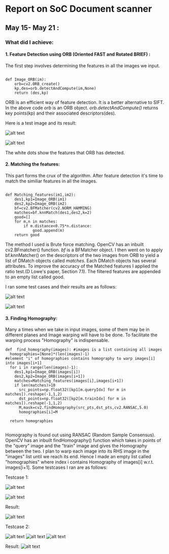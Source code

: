 # Report on SoC Document scanner

 


## **May 15- May 21** : 


### What did I achieve:

#### 1. Feature Detection using ORB (Oriented FAST and Rotated BRIEF) :

The first step involves determining the features in all the images we input.
```

def Image_ORB(im):
    orb=cv2.ORB_create()
    kp,des=orb.detectAndCompute(im,None)
    return (des,kp)

```

ORB is an efficient way of feature detection. It is a better alternative to SIFT. 
In the above code *orb* is an ORB object. *orb.detectAndCompute()* returns key points(kp) 
and their associated descriptors(des).

Here is a test image and its result:

 ![alt text](https://github.com/glitchinthematrix/SoC-document-scanner/blob/master/Report/original.jpg)
 
 ![alt text](https://github.com/glitchinthematrix/SoC-document-scanner/blob/master/Report/ORBtestcase.png)
 
 The white dots show the features that ORB has detected.
 
 
#### 2. Matching the features:

This part forms the crux of the algorithm. After feature detection it's time to match the similiar features in all the images. 
```

def Matching_features(im1,im2):
	des1,kp1=Image_ORB(im1)
	des2,kp2=Image_ORB(im2)
	bf=cv2.BFMatcher(cv2.NORM_HAMMING)
	matches=bf.knnMatch(des1,des2,k=2)
	good=[]
	for m,n in matches:
		if m.distance<0.75*n.distance:
			good.append(m)
	return good

```
  

The method I used is Brute force matching. OpenCV has an inbuilt cv2.BFmatcher() function. *bf* is a BFMatcher object.
I then went on to apply bf.knnMatcher() on the descriptors of the two images from ORB to yield a list of DMatch objects 
called *matches*. Each DMatch objects has several attributes. To improve the accuracy of the Matched features I applied the ratio test.(D Lowe's paper, Section 7.1). The filtered features are appended to an empty list called good.

I ran some test cases and their results are as follows:

![alt text](https://github.com/glitchinthematrix/SoC-document-scanner/blob/master/Report/testcase1.png)

![alt text](https://github.com/glitchinthematrix/SoC-document-scanner/blob/master/Report/testcase2.png)

#### 3. Finding Homography:

Many a times when we take in input images, some of them may be in different planes and Image warping will have to be done. To facilitate the warping process "Homography" is indispensable.

```
def  find_homography(images): #images is a list containing all images
  homographies=[None]*(len(images)-1)
#element "i" of homographies contains homography to warp images[i] into images[i+1]
  for i in range(len(images)-1):
  	des1,kp1=Image_ORB(images[i])
  	des2,kp2=Image_ORB(images[i+1])
	matches=Matching_features(images[i],images[i+1])
	if len(matches)>10
	  src_points=np.float32([kp1[m.queryIdx] for m in matches]).reshape(-1,1,2)
	  dst_points=np.float32([kp2[m.trainIdx] for m in matches]).reshape(-1,1,2)
	  M,mask=cv2.findHomography(src_pts,dst_pts,cv2.RANSAC,5.0)
	  homographies[i]=M

  return homographies
  
  ```

Homography is found out using RANSAC (Random Sample Consensus). OpenCV has an inbuilt findHomography() function which takes in points of the "query" image and the "train" image and gives the Homography between the two. I plan to warp each image into its RHS image in the "images" list until we reach its end. Hence I made an empty list called "homographies" where index i contains Homography of images[i] w.r.t. images[i+1].
Some testcases I ran are as follows:

Testcase 1:

![alt text](https://github.com/glitchinthematrix/SoC-document-scanner/blob/master/Report/part1.jpg )

![alt text](https://github.com/glitchinthematrix/SoC-document-scanner/blob/master/Report/part2.jpg)

Result:

![alt text](https://github.com/glitchinthematrix/SoC-document-scanner/blob/master/Report/homography_testcase_copy.png)

Testcase 2:

![alt text](https://github.com/glitchinthematrix/SoC-document-scanner/blob/master/Report/kb1.jpg ) ![alt text](https://github.com/glitchinthematrix/SoC-document-scanner/blob/master/Report/kb2.jpg ) ![alt text](https://github.com/glitchinthematrix/SoC-document-scanner/blob/master/Report/kb3.jpg )

Result:
![alt text](https://github.com/glitchinthematrix/SoC-document-scanner/blob/master/Report/homography_testcase2.png)



